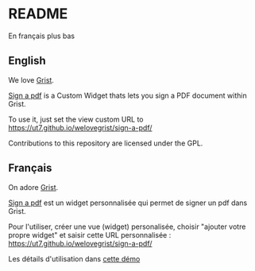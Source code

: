 # README

En français plus bas

## English

We love [Grist](https://www.getgrist.com/).

[Sign a pdf](sign-a-pdf) is a Custom Widget thats lets you sign a PDF document within Grist.

To use it, just	set the view custom URL to
https://ut7.github.io/welovegrist/sign-a-pdf/

Contributions to this repository are licensed under the GPL.

## Français

On adore [Grist](https://www.getgrist.com/).

[Sign a pdf](sign-a-pdf) est un widget personnalisée qui permet de signer un pdf dans Grist.

Pour l'utiliser, créer une vue (widget) personalisée, choisir "ajouter votre propre widget" et saisir cette URL personnalisée :
https://ut7.github.io/welovegrist/sign-a-pdf/

Les détails d'utilisation dans [cette démo](https://ut7.getgrist.com/2g8wDt9wsPHA/exemple-de-signature-dun-document-SHARED/)
